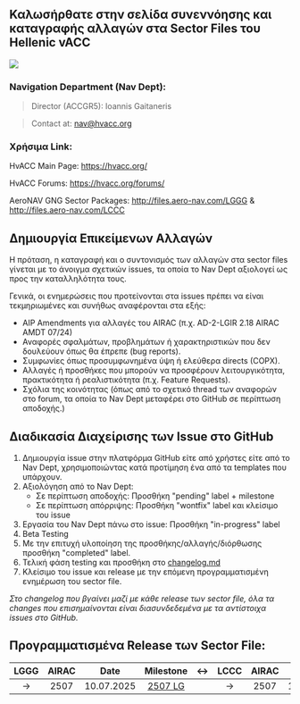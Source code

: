 ## Καλωσήρθατε στην σελίδα συνεννόησης και καταγραφής αλλαγών στα Sector Files του Hellenic vACC 
<img src="https://hvacc.org/uploads/monthly_2019_02/hvacc-logo-1-1.png.8ecd658f966d7ab047b8c305c623ece1.png" width="auto">

### Navigation Department (Nav Dept):
> Director (ACCGR5): Ioannis Gaitaneris

> Contact at: nav@hvacc.org

### Χρήσιμα Link:
HvACC Main Page: https://hvacc.org/

HvACC Forums: https://hvacc.org/forums/

AeroNAV GNG Sector Packages: http://files.aero-nav.com/LGGG & http://files.aero-nav.com/LCCC

## Δημιουργία Επικείμενων Αλλαγών

Η πρόταση, η καταγραφή και ο συντονισμός των αλλαγών στα sector files γίνεται με το άνοιγμα σχετικών issues, τα οποία το Nav Dept αξιολογεί ως προς την καταλληλότητα τους. 

Γενικά, οι ενημερώσεις που προτείνονται στα issues πρέπει να είναι τεκμηριωμένες και συνήθως αναφέρονται στα εξής:

-  AIP Amendments για αλλαγές του AIRAC (π.χ. AD-2-LGIR 2.18 AIRAC AMDT 07/24)
-  Αναφορές σφαλμάτων, προβλημάτων ή χαρακτηριστικών που δεν δουλεύουν όπως θα έπρεπε (bug reports).
-  Συμφωνίες όπως προσυμφωνημένα ύψη ή ελεύθερα directs (COPX).
-  Αλλαγές ή προσθήκες που μπορούν να προσφέρουν λειτουργικότητα, πρακτικότητα ή ρεαλιστικότητα (π.χ. Feature Requests).
-  Σχόλια της κοινότητας (όπως από το σχετικό thread των αναφορών στο forum, τα οποία το Nav Dept μεταφέρει στο GitHub σε περίπτωση αποδοχής.)

## Διαδικασία Διαχείρισης των Issue στο GitHub

1.  Δημιουργία issue στην πλατφόρμα GitHub είτε από χρήστες είτε από το Nav Dept, χρησιμοποιώντας κατά προτίμηση ένα από τα templates που υπάρχουν.
2.  Αξιολόγηση από το Nav Dept:
     -  Σε περίπτωση αποδοχής: Προσθήκη "pending" label + milestone
     -  Σε περίπτωση απόρριψης: Προσθήκη "wontfix" label και κλείσιμο του issue
3.  Εργασία του Nav Dept πάνω στο issue: Προσθήκη "in-progress" label
4.  Beta Testing
5.  Με την επιτυχή υλοποίηση της προσθήκης/αλλαγής/διόρθωσης προσθήκη "completed" label.
6.  Τελική φάση testing και προσθήκη στο [changelog.md](https://github.com/hvacc/Sector-File/blob/master/changelog.md)
7.  Κλείσιμο του issue και release με την επόμενη προγραμματισμένη ενημέρωση του sector file.


*Στο changelog που βγαίνει μαζί με κάθε release των sector file, όλα τα changes που επισημαίνονται είναι διασυνδεδεμένα με τα αντίστοιχα issues στο GitHub.*


## Προγραμματισμένα Release των Sector File:

| LGGG | AIRAC   | Date              | Milestone            |  ↔  | LCCC | AIRAC   | Date              | Milestone         |
| :-:  | :-----: | :---------------: | :---------------:    | :-: | :-:  |:-----:  | :---------------: | :---------------: |
| →    | 2507    | 10.07.2025        | [2507 LG](https://github.com/hvacc/Sector-File/milestone/19) |     | →    | 2507    | 10.07.2025 | - |




